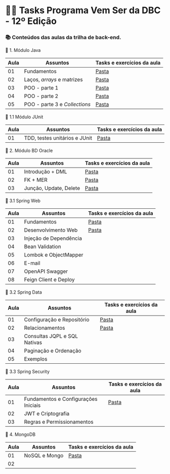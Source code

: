 # 👩‍💻 Tasks Programa Vem Ser da DBC - 12º Edição

### 📚 Conteúdos das aulas da trilha de back-end.

📂 1. Módulo Java

| Aula | Assuntos                       | Tasks e exercícios da aula                                                      |
| ---- | -------------------------------| ------------------------------------------------------------------------------- |
| 01   |  Fundamentos                   | [Pasta](https://github.com/leticiasantosgonc/vs12-back/tree/main/modulo-01-java/aula-01/task-01) |
| 02   |  Laços, _arrays_ e matrizes    | [Pasta](https://github.com/leticiasantosgonc/vs12-back/tree/main/modulo-01-java/aula-02) |
| 03   |  POO - parte 1                 | [Pasta](https://github.com/leticiasantosgonc/vs12-back/tree/main/modulo-01-java/aula-03) |
| 04   |  POO - parte 2                 | [Pasta](https://github.com/leticiasantosgonc/vs12-back/tree/main/modulo-01-java/aula-04) |
| 05   |  POO - parte 3 e _Collections_ | [Pasta](https://github.com/leticiasantosgonc/vs12-back/tree/main/modulo-01-java/aula-05) |


📂 1.1 Módulo JUnit

| Aula | Assuntos                      | Tasks e exercícios da aula                                               |
| ---- | ----------------------------- | ------------------------------------------------------------------------ |
| 01   | TDD, testes unitários e JUnit | [Pasta](https://github.com/leticiasantosgonc/vs12-back/tree/main/modulo-01-1-junit/conta-corrente4) |

📂 2. Módulo BD Oracle

| Aula | Assuntos                      | Tasks e exercícios da aula                                               |
| ---- | ----------------------------- | ------------------------------------------------------------------------ |
| 01   | Introdução + DML              | [Pasta](https://github.com/leticiasantosgonc/vs12-back/tree/main/modulo-02/aula-01) |
| 02   | FK + MER                      | [Pasta](https://github.com/leticiasantosgonc/vs12-back/tree/main/modulo-02/aula-02) |
| 03   | Junção, Update, Delete        | [Pasta](https://github.com/leticiasantosgonc/vs12-back/tree/main/modulo-02/aula-03) |

📂 3.1 Spring Web

| Aula | Assuntos               | Tasks e exercícios da aula                                                                   |
|------|------------------------|----------------------------------------------------------------------------------------------|
| 01   | Fundamentos            |[Pasta](https://github.com/leticiasantosgonc/vs12-back/tree/main/modulo-03-1-springweb/aula-01)|
| 02   | Desenvolvimento Web    |[Pasta](https://github.com/leticiasantosgonc/vs12-back/tree/main/modulo-03-1-springweb/pessoa-api)|
| 03   | Injeção de Dependência ||
| 04   | Bean Validation        ||
| 05   | Lombok e ObjectMapper  ||
| 06   | E-mail                 ||
| 07   | OpenAPI Swagger        ||
| 08   | Feign Client e Deploy  ||

📂 3.2 Spring Data

| Aula | Assuntos                     | Tasks e exercícios da aula                                                                   |
|------|------------------------------|----------------------------------------------------------------------------------------------|
| 01   | Configuração e Repositório   |[Pasta](https://github.com/leticiasantosgonc/vs12-back/tree/main/modulo-03-2-springdata/scripts)|
| 02   | Relacionamentos              |[Pasta](https://github.com/leticiasantosgonc/vs12-back/tree/main/modulo-03-2-springdata/pessoa-api)|
| 03   | Consultas JQPL e SQL Nativas ||
| 04   | Paginação e Ordenação        ||
| 05   | Exemplos                     ||

📂 3.3 Spring Security

| Aula | Assuntos                             | Tasks e exercícios da aula                                                                   |
|------|--------------------------------------|----------------------------------------------------------------------------------------------|
| 01   | Fundamentos e Configurações Iniciais |[Pasta](https://github.com/leticiasantosgonc/vs12-back/tree/main/modulo-03-3-springsecurity/pessoa-api)|
| 02   | JWT e Criptografia                   ||
| 03   | Regras e Permissionamentos           ||

📂 4. MongoDB

| Aula | Assuntos            | Tasks e exercícios da aula                                                                   |
|------|---------------------|----------------------------------------------------------------------------------------------|
| 01   | NoSQL e Mongo       |[Pasta](https://github.com/leticiasantosgonc/vs12-back/tree/main/modulo-04-mongodb)|
| 02   |  ||